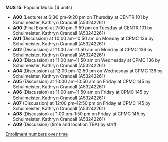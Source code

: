 **MUS 15**: Popular Music (4 units)

- **A00** (Lecture) at 6:30 pm–9:20 pm on Thursday at CENTR 101 by Schulmeister, Kathryn Crandall (A53242261)
- **A00** (Final Exam) at 7:00 pm–9:59 pm on Tuesday at CENTR 101 by Schulmeister, Kathryn Crandall (A53242261)
- **A01** (Discussion) at 10:00 am–10:50 am on Monday at CPMC 136 by Schulmeister, Kathryn Crandall (A53242261)
- **A02** (Discussion) at 11:00 am–11:50 am on Monday at CPMC 136 by Schulmeister, Kathryn Crandall (A53242261)
- **A03** (Discussion) at 11:00 am–11:50 am on Wednesday at CPMC 136 by Schulmeister, Kathryn Crandall (A53242261)
- **A04** (Discussion) at 12:00 pm–12:50 pm on Wednesday at CPMC 136 by Schulmeister, Kathryn Crandall (A53242261)
- **A05** (Discussion) at 10:00 am–10:50 am on Friday at CPMC 145 by Schulmeister, Kathryn Crandall (A53242261)
- **A06** (Discussion) at 11:00 am–11:50 am on Friday at CPMC 145 by Schulmeister, Kathryn Crandall (A53242261)
- **A07** (Discussion) at 12:00 pm–12:50 pm on Friday at CPMC 145 by Schulmeister, Kathryn Crandall (A53242261)
- **A08** (Discussion) at 1:00 pm–1:50 pm on Friday at CPMC 145 by Schulmeister, Kathryn Crandall (A53242261)
- **A09** (Discussion) (time and location TBA) by staff

[Enrollment numbers over time](./MUS15.tsv)
